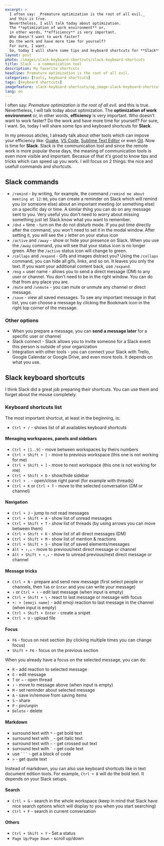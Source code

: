 ```yaml
---
excerpt: >
  I often say: _Premature optimization is the root of all evil._
  and this is true.
  Nevertheless, I will talk today about optimization.
  The **optimization of work environment** or,
  in other words, **efficiency** is very important.
  Who doesn't want to work faster?
  Do the work and have more time for yourself?
  For sure, I want.
  So, today I will share some tips and keyboard shortcuts for **Slack**.
layout: post
photo: /images/slack-keyboard-shortcuts/slack-keyboard-shortcuts
title: Slack - a communication tool
description: My favorite shortcuts
headline: Premature optimization is the root of all evil.
categories: [tools, keyboard shortcuts]
tags: [keyboard shortcuts]
imagefeature: slack-keyboard-shortcuts/og_image-slack-keyboard-shortcuts.png
lang: en
---
```


I often say: _Premature optimization is the root of all evil._ and this is true. Nevertheless, I will talk today about optimization. The **optimization of work environment** or, in other words, **efficiency** is very important. Who doesn't want to work faster? Do the work and have more time for yourself? For sure, I want. So, today I will share some tips and keyboard shortcuts for **Slack**.

In my prevous aticles, I already talk about other tools which can impove your efficiency like: [Guake]({{site.baseurl}}/guake-terminal "Guake - handy terminal"), [VS Code]({{site.baseurl}}/visual-studio-code "Shortcuts in Visual Studio Code"), [Sublime Text Editor]({{site.baseurl}}/sublime "Shortcuts in Sublime Text Editor") or even [Git]({{site.baseurl}}/category/git "Tips & tricks for Git"). Now is time for **Slack**. Slack is the communication tool and since the remote work is more popular those days, the meaning of communication tools is even more visible and important. Becasue of that it's good to know tips and tricks which can speed up you work. I will focus on 2 things: the nice and usefull commands and shortcuts.

## Slack commands

- `/remind` - by writing, for example, the command `/remind me about meeting at 12:00`, you can create a reminder on Slack which will remind you (or someone else) about an important meeting (or something else) on a specific day or time. A similar thing you can do on any message sent to you. Very useful you don't need to worry about missing something just let Slack know what you want to remember.
- `/dnd` + time - turn on the do not disturb mode. If you put time directly after the command, you won't need to set it in the modal window. After setting it, you will see the `z` letter on your status icon
- `/active` and `/away` - show or hide your presence on Slack. When you use the `/away` command, you will see that your status icon is no longer green. After the `/active` status icon will change to green.
- `/collaps` and `/expand` - Gifs and images distract you? Using the `/collaps` command, you can hide all gifs, links, and so on. It leaves you only the text. If you want your additional content back, use `/expand`.
- `/msg` + user name - allows you to send a direct message (DM) to any user or channel. You don't need to be in the right window. You can do that from any place you are.
- `/mute` and `/unmute` - you can mute or unmute any channel or direct message.
- `/save` - view all saved messages. To see any important message in that list, you can choose a message by clicking the Bookmark icon in the right top corner of the message.

### Other options

- When you prepare a message, you can **send a message later** for a specific user or channel
- Slack connect - Slack allows you to invite someone for a Slack event this person is outside of your organization
- Integration with other tools - you can connect your Slack with Trello, Google Calendar or Google Drive, and even more tools. It depends on what you use.

## Slack keyboard shortcuts

I think Slack did a great job preparing their shortcuts. You can use them and forget about the mouse completely.

### Keyboard shortcuts list

The most important shortcut, at least in the beginning, is:

- `Ctrl + /` - shows list of all availables keyboard shortcuts

#### Menaging workspaces, panels and sidebars
- `Ctrl + [1..9]` - move between workspaces by theirs numbers
- `Ctrl + Shift + [` - move to previous workspace (this one is not working for me)
- `Ctrl + Shift + ]` - move to next workspace (this one is not working for me)
- `Ctrl + Shift + D` - show/hide sidebar
- `Ctrl + .` - open/close right panel (for example with threads)
- `Ctrl + K` or `Ctrl + T` - move to the selected conversation (DM or channel)

#### Navigation
- `Ctrl + J` - jump to not read messages
- `Ctrl + Shift + A` - show list of unread messages
- `Ctrl + Shift + T` - show list of threads (by using arrows you can move between them)
- `Ctrl + Shift + K` - show list of all direct messages (DM)
- `Ctrl + Shift + M` - show list of mention & reactions
- `Ctrl + Shift + S` - show list of saved elements/messages
- `Alt + ↑,↓` - move to previous/next direct message or channel
- `Alt + Shift + ↑,↓` - move to unread previous/next direct message or channel

#### Message tricks
- `Ctrl + N` - prepare and send new message (first select people or channels, then `Tab` or `Enter` and you can write your message)
- `↑` or `Ctrl + ↑` - edit last message (when input is empty)
- `Ctrl + Shift + \` - react to last message or message with focus
- `+: + [emoji name]` - add emoji reaction to last message in the channel (when input is empty)
- `Ctrl + Shift + Enter` - create a snipet
- `Ctrl + U` - upload file

#### Focus
- `F6` - focus on next section (by clicking multiple times you can change focus)
- `Shift + F6` - focus on the previous section

When you already have a focus on the selected message, you can do:

- `R` - add reaction to selected message
- `E` - edit message
- `T` or `→` - open thread
- `↑` - move to message above (when input is empty)
- `M` - set reminder about selected message
- `A` - save in/remove from saving items
- `S` - share
- `P` - pin/unpin
- `Delete` - delete

#### Markdown

- surround text with `*` - get bold text
- surround text with `_` - get italic text
- surround text with `~` - get crossed out text
- surround text with <code class="highlighter-rouge">`</code> - get code text
- use <code class="highlighter-rouge">```</code> - get a block of code
- `>` - get quote text

Instead of markdown, you can also use keyboard shortcuts like in text document edition tools. For example, `Ctrl + B` will do the bold text. It depends on your Slack setups.

#### Search
- `Crtl + G` - search in the whole workspace (keep in mind that Slack have nice search options which will display to you when you start searching)
- `Ctrl + F` - search in current conversation

#### Others
- `Ctrl + Shift + Y` - Set a status
- `Page Up/Page Down` - scroll up/down
